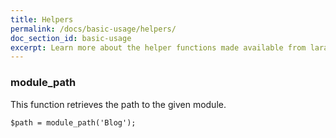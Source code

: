 ```yaml
---
title: Helpers
permalink: /docs/basic-usage/helpers/
doc_section_id: basic-usage
excerpt: Learn more about the helper functions made available from laravel-modules.
---
```


### module_path

This function retrieves the path to the given module.

```php?start_inline=true
$path = module_path('Blog');
```